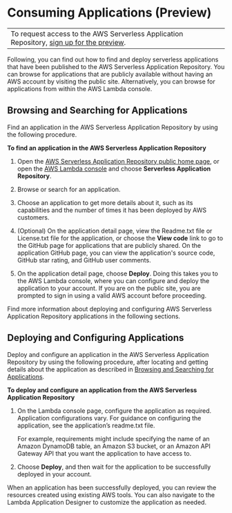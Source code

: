 # Consuming Applications \(Preview\)<a name="serverless-app-consuming-applications"></a>


|  | 
| --- |
|  To request access to the AWS Serverless Application Repository, [sign up for the preview](https://pages.awscloud.com/serverlessrepo-preview.html)\.   | 

Following, you can find out how to find and deploy serverless applications that have been published to the AWS Serverless Application Repository\. You can browse for applications that are publicly available without having an AWS account by visiting the public site\. Alternatively, you can browse for applications from within the AWS Lambda console\.

## Browsing and Searching for Applications<a name="browse-and-search-applications"></a>

Find an application in the AWS Serverless Application Repository by using the following procedure\.

**To find an application in the AWS Serverless Application Repository**

1. Open the [AWS Serverless Application Repository public home page](https://aws.amazon.com/serverless/serverlessrepo), or open the [AWS Lambda console](https://console.aws.amazon.com/lambda/) and choose **Serverless Application Repository**\.

1. Browse or search for an application\.

1. Choose an application to get more details about it, such as its capabilities and the number of times it has been deployed by AWS customers\. 

1. \(Optional\) On the application detail page, view the Readme\.txt file or License\.txt file for the application, or choose the **View code** link to go to the GitHub page for applications that are publicly shared\. On the application GitHub page, you can view the application's source code, GitHub star rating, and GitHub user comments\.

1. On the application detail page, choose **Deploy**\. Doing this takes you to the AWS Lambda console, where you can configure and deploy the application to your account\. If you are on the public site, you are prompted to sign in using a valid AWS account before proceeding\.

Find more information about deploying and configuring AWS Serverless Application Repository applications in the following sections\.

## Deploying and Configuring Applications<a name="select-and-configure-applications"></a>

Deploy and configure an application in the AWS Serverless Application Repository by using the following procedure, after locating and getting details about the application as described in [Browsing and Searching for Applications](#browse-and-search-applications)\.

**To deploy and configure an application from the AWS Serverless Application Repository**

1. On the Lambda console page, configure the application as required\. Application configurations vary\. For guidance on configuring the application, see the application’s readme\.txt file\.

   For example, requirements might include specifying the name of an Amazon DynamoDB table, an Amazon S3 bucket, or an Amazon API Gateway API that you want the application to have access to\.

1. Choose **Deploy**, and then wait for the application to be successfully deployed in your account\.

When an application has been successfully deployed, you can review the resources created using existing AWS tools\. You can also navigate to the Lambda Application Designer to customize the application as needed\. 